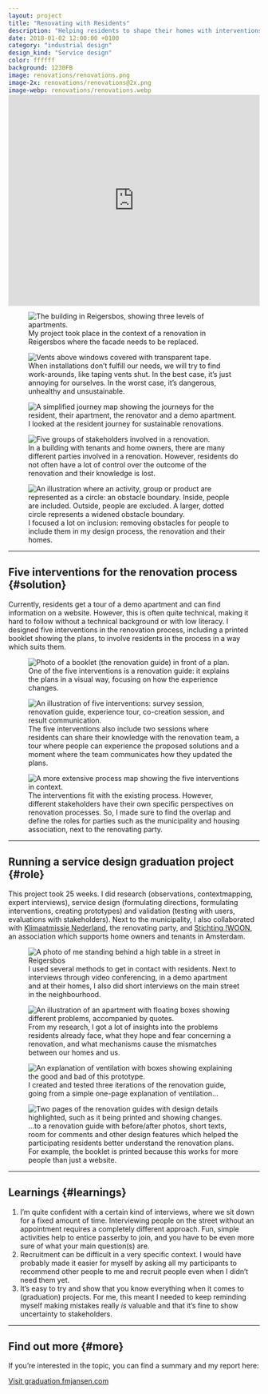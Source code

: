 ```yaml
---
layout: project
title: "Renovating with Residents"
description: "Helping residents to shape their homes with interventions in the renovation process"
date: 2018-01-02 12:00:00 +0100
category: "industrial design"
design_kind: "Service design"
color: ffffff
background: 1230FB
image: renovations/renovations.png
image-2x: renovations/renovations@2x.png
image-webp: renovations/renovations.webp
image-2x-webp: renovations/renovations@2x.webp
year: 2021
---
```



<figure class="project__picture-group--light" style="margin:-6vw 0 0;">
  <div style="width:100%;height:0;padding-bottom:44%;position:relative;text-align:left;">
    <iframe src="https://player.vimeo.com/video/589756616?h=9806ee0bb5&color=A1A9FF&byline=0&portrait=0" width="100%" height="100%" frameborder="0" webkitallowfullscreen mozallowfullscreen allowfullscreen style="height:44vw;"></iframe>
  </div>
</figure>


## Involving residents in the design of their homes {#case}

The [City of Amsterdam](https://www.amsterdam.nl/) is trying to accelarate and improve the energy transition in collaboration with [AMS Institute](https://www.ams-institute.org/) and several educational institutions with [Energie Lab Zuidoost](https://www.energielabzuidoost.nl/). One of the projects Energie Lab Zuidoost is involved in, is the renovation of 280 apartments in Reigersbos. I looked at including residents in the renovation process of their own homes, so the end result will match with their wishes, behaviour and needs.


<div class="project__picture-group">

  <figure class="project__picture">
    <picture>
      <source data-srcset="/static/img/renovations/facade.webp 1x,
        /static/img/renovations/facade@2x.webp 2x"
        type="image/webp" class="lazy">
      <img loading="lazy" class="project__image lazy" alt="The building in Reigersbos, showing three levels of apartments."
        data-srcset="/static/img/renovations/facade.jpg 1x,
          /static/img/renovations/facade@2x.jpg 2x"
        src="/static/img/placeholder.jpg"
        data-src="/static/img/renovations/facade.jpg">
    </picture>
    <figcaption class="project__caption">
      My project took place in the context of a renovation in Reigersbos where the facade needs to be replaced.
    </figcaption>
  </figure>

  <figure class="project__picture">
    <picture>
      <source data-srcset="/static/img/renovations/broken vents.webp 1x,
        /static/img/renovations/broken vents@2x.webp 2x"
        type="image/webp" class="lazy">
      <img loading="lazy" class="project__image lazy" alt="Vents above windows covered with transparent tape."
        data-srcset="/static/img/renovations/broken vents.jpg 1x,
          /static/img/renovations/broken vents@2x.jpg 2x"
        src="/static/img/placeholder.jpg"
        data-src="/static/img/renovations/broken vents.jpg">
    </picture>
    <figcaption class="project__caption">
      When installations don’t fulfill our needs, we will try to find work-arounds, like taping vents shut. In the best case, it’s just annoying for ourselves. In the worst case, it’s dangerous, unhealthy and unsustainable.
    </figcaption>
  </figure>

  <figure class="project__picture">
    <picture>
      <source data-srcset="/static/img/renovations/renovation journey.webp 1x,
        /static/img/renovations/renovation journey@2x.webp 2x"
        type="image/webp" class="lazy">
      <img loading="lazy" class="project__image lazy" alt="A simplified journey map showing the journeys for the resident, their apartment, the renovator and a demo apartment."
        data-srcset="/static/img/renovations/renovation journey.png 1x,
          /static/img/renovations/renovation journey@2x.png 2x"
        src="/static/img/placeholder.jpg"
        data-src="/static/img/renovations/renovation journey.png">
    </picture>
    <figcaption class="project__caption">
      I looked at the resident journey for sustainable renovations.
    </figcaption>
  </figure>

  <figure class="project__picture">
    <picture>
      <source data-srcset="/static/img/renovations/stakeholder map.webp 1x,
        /static/img/renovations/stakeholder map@2x.webp 2x"
        type="image/webp" class="lazy">
      <img loading="lazy" class="project__image lazy" alt="Five groups of stakeholders involved in a renovation."
        data-srcset="/static/img/renovations/stakeholder map.png 1x,
          /static/img/renovations/stakeholder map@2x.png 2x"
        src="/static/img/placeholder.jpg"
        data-src="/static/img/renovations/stakeholder map.png">
    </picture>
    <figcaption class="project__caption">
      In a building with tenants and home owners, there are many different parties involved in a renovation. However, residents do not often have a lot of control over the outcome of the renovation and their knowledge is lost.
    </figcaption>
  </figure>

  <figure class="project__picture">
    <picture>
      <source data-srcset="/static/img/renovations/inclusion.svg"
        type="image/svg" class="lazy">
      <source data-srcset="/static/img/renovations/inclusion.webp 1x,
        /static/img/renovations/inclusion@2x.webp 2x"
        type="image/webp" class="lazy">
      <img loading="lazy" class="project__image lazy" alt="An illustration where an activity, group or product are represented as a circle: an obstacle boundary. Inside, people are included. Outside, people are excluded. A larger, dotted circle represents a widened obstacle boundary."
        data-srcset="/static/img/renovations/inclusion.png 1x,
          /static/img/renovations/inclusion@2x.png 2x"
        src="/static/img/placeholder.jpg"
        data-src="/static/img/renovations/inclusion.png">
    </picture>
    <figcaption class="project__caption">
      I focused a lot on inclusion: removing obstacles for people to include them in my design process, the renovation and their homes.
    </figcaption>
  </figure>
</div>

---

## Five interventions for the renovation process {#solution}

Currently, residents get a tour of a demo apartment and can find information on a website. However, this is often quite technical, making it hard to follow without a technical background or with low literacy. I designed five interventions in the renovation process, including a printed booklet showing the plans, to involve residents in the process in a way which suits them.


<div class="project__picture-group">

  <figure class="project__picture">
    <picture>
      <source data-srcset="/static/img/renovations/booklet.webp 1x,
        /static/img/renovations/booklet@2x.webp 2x"
        type="image/webp" class="lazy">
      <img loading="lazy" class="project__image lazy" alt="Photo of a booklet (the renovation guide) in front of a plan."
        data-srcset="/static/img/renovations/booklet.jpg 1x,
          /static/img/renovations/booklet@2x.jpg 2x"
        src="/static/img/placeholder.jpg"
        data-src="/static/img/renovations/booklet.jpg">
    </picture>
    <figcaption class="project__caption">
      One of the five interventions is a renovation guide: it explains the plans in a visual way, focusing on how the experience changes.
    </figcaption>
  </figure>

  <figure class="project__picture">
    <picture>
      <source data-srcset="/static/img/renovations/concept explanation.webp 1x,
        /static/img/renovations/concept explanation@2x.webp 2x"
        type="image/webp" class="lazy">
      <img loading="lazy" class="project__image lazy" alt="An illustration of five interventions: survey session, renovation guide, experience tour, co-creation session, and result communication."
        data-srcset="/static/img/renovations/concept explanation.png 1x,
          /static/img/renovations/concept explanation@2x.png 2x"
        src="/static/img/placeholder.jpg"
        data-src="/static/img/renovations/concept explanation.png">
    </picture>
    <figcaption class="project__caption">
      The five interventions also include two sessions where residents can share their knowledge with the renovation team, a tour where people can experience the proposed solutions and a moment where the team communicates how they updated the plans.
    </figcaption>
  </figure>

  <figure class="project__picture">
    <picture>
      <source data-srcset="/static/img/renovations/stage journey with additions.webp 1x,
        /static/img/renovations/stage journey with additions@2x.webp 2x"
        type="image/webp" class="lazy">
      <img loading="lazy" class="project__image lazy" alt="A more extensive process map showing the five interventions in context."
        data-srcset="/static/img/renovations/stage journey with additions.png 1x,
          /static/img/renovations/stage journey with additions@2x.png 2x"
        src="/static/img/placeholder.jpg"
        data-src="/static/img/renovations/stage journey with additions.png">
    </picture>
    <figcaption class="project__caption">
      The interventions fit with the existing process. However, different stakeholders have their own specific perspectives on renovation processes. So, I made sure to find the overlap and define the roles for parties such as the municipality and housing association, next to the renovating party.
    </figcaption>
  </figure>

</div>


---

## Running a service design graduation project {#role}

This project took 25 weeks. I did research (observations, contextmapping, expert interviews), service design (formulating directions, formulating interventions, creating prototypes) and validation (testing with users, evaluations with stakeholders). Next to the municipality, I also collaborated with [Klimaatmissie Nederland](https://klimaatmissienederland.nl/), the renovating party, and [Stichting !WOON](https://www.wooninfo.nl/), an association which supports home owners and tenants in Amsterdam.


<div class="project__picture-group">

  <figure class="project__picture">
    <picture>
      <source data-srcset="/static/img/renovations/street interviews.webp"
        type="image/webp" class="lazy">
      <img loading="lazy" class="project__image lazy" alt="A photo of me standing behind a high table in a street in Reigersbos"
        data-srcset="/static/img/renovations/street interviews.jpg"
        src="/static/img/placeholder.jpg"
        data-src="/static/img/renovations/street interviews.jpg">
    </picture>
    <figcaption class="project__caption">
      I used several methods to get in contact with residents. Next to interviews through video conferencing, in a demo apartment and at their homes, I also did short interviews on the main street in the neighbourhood.
    </figcaption>
  </figure>

  <figure class="project__picture">
    <picture>
      <source data-srcset="/static/img/renovations/problems residents inside.webp 1x,
        /static/img/renovations/problems residents inside@2x.webp 2x"
        type="image/webp" class="lazy">
      <img loading="lazy" class="project__image lazy" alt="An illustration of an apartment with floating boxes showing different problems, accompanied by quotes."
        data-srcset="/static/img/renovations/problems residents inside.png 1x,
          /static/img/renovations/problems residents inside@2x.png 2x"
        src="/static/img/placeholder.jpg"
        data-src="/static/img/renovations/problems residents inside.png">
    </picture>
    <figcaption class="project__caption">
      From my research, I got a lot of insights into the problems residents already face, what they hope and fear concerning a renovation, and what mechanisms cause the mismatches between our homes and us.
    </figcaption>
  </figure>

  <figure class="project__picture">
    <picture>
      <source data-srcset="/static/img/renovations/prototype.webp 1x,
        /static/img/renovations/prototype@2x.webp 2x"
        type="image/webp" class="lazy">
      <img loading="lazy" class="project__image lazy" alt="An explanation of ventilation with boxes showing explaining the good and bad of this prototype."
        data-srcset="/static/img/renovations/prototype.png 1x,
          /static/img/renovations/prototype@2x.png 2x"
        src="/static/img/placeholder.jpg"
        data-src="/static/img/renovations/prototype.png">
    </picture>
    <figcaption class="project__caption">
      I created and tested three iterations of the renovation guide, going from a simple one-page explanation of ventilation...
    </figcaption>
  </figure>

  <figure class="project__picture">
    <picture>
      <source data-srcset="/static/img/renovations/design details.webp 1x,
        /static/img/renovations/design details@2x.webp 2x"
        type="image/webp" class="lazy">
      <img loading="lazy" class="project__image lazy" alt="Two pages of the renovation guides with design details highlighted, such as it being printed and showing changes."
        data-srcset="/static/img/renovations/design details.png 1x,
          /static/img/renovations/design details@2x.png 2x"
        src="/static/img/placeholder.jpg"
        data-src="/static/img/renovations/design details.png">
    </picture>
    <figcaption class="project__caption">
      ...to a renovation guide with before/after photos, short texts, room for comments and other design features which helped the participating residents better understand the renovation plans. For example, the booklet is printed because this works for more people than just a website.
    </figcaption>
  </figure>

</div>


---

## Learnings {#learnings}

1. I’m quite confident with a certain kind of interviews, where we sit down for a fixed amount of time. Interviewing people on the street without an appointment requires a completely different approach. Fun, simple activities help to entice passerby to join, and you have to be even more sure of what your main question(s) are.
2. Recruitment can be difficult in a very specific context. I would have probably made it easier for myself by asking all my participants to recommend other people to me and recruit people even when I didn’t need them yet.
3. It’s easy to try and show that you know everything when it comes to (graduation) projects. For me, this meant I needed to keep reminding myself making mistakes really *is* valuable and that it’s fine to show uncertainty to stakeholders.

---


## Find out more {#more}

If you’re interested in the topic, you can find a summary and my report here:

<a href="https://graduation.fmjansen.com/" class="button" target="_blank" rel="noreferrer">Visit graduation.fmjansen.com</a>
